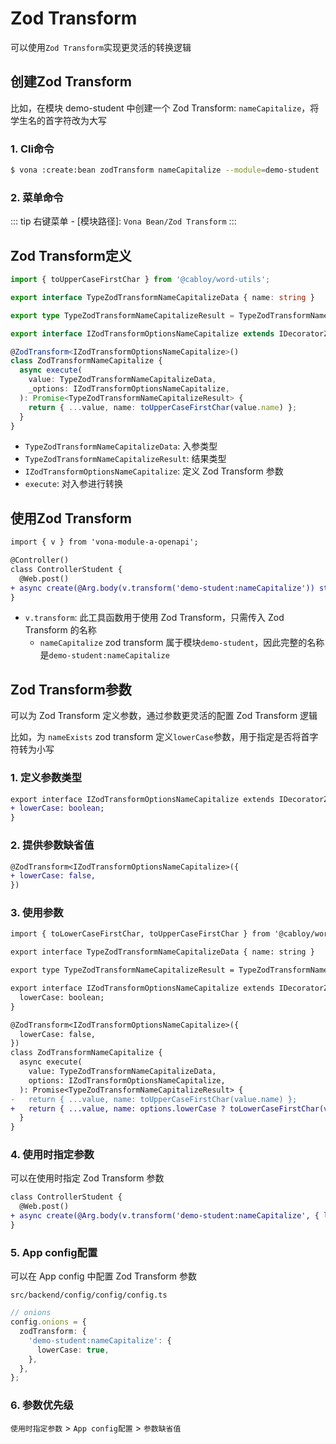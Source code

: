 # Zod Transform

可以使用`Zod Transform`实现更灵活的转换逻辑

## 创建Zod Transform

比如，在模块 demo-student 中创建一个 Zod Transform: `nameCapitalize`，将学生名的首字符改为大写

### 1. Cli命令

``` bash
$ vona :create:bean zodTransform nameCapitalize --module=demo-student
```

### 2. 菜单命令

::: tip
右键菜单 - [模块路径]: `Vona Bean/Zod Transform`
:::

## Zod Transform定义

``` typescript
import { toUpperCaseFirstChar } from '@cabloy/word-utils';

export interface TypeZodTransformNameCapitalizeData { name: string }

export type TypeZodTransformNameCapitalizeResult = TypeZodTransformNameCapitalizeData;

export interface IZodTransformOptionsNameCapitalize extends IDecoratorZodTransformOptions {}

@ZodTransform<IZodTransformOptionsNameCapitalize>()
class ZodTransformNameCapitalize {
  async execute(
    value: TypeZodTransformNameCapitalizeData,
    _options: IZodTransformOptionsNameCapitalize,
  ): Promise<TypeZodTransformNameCapitalizeResult> {
    return { ...value, name: toUpperCaseFirstChar(value.name) };
  }
}
```

- `TypeZodTransformNameCapitalizeData`: 入参类型
- `TypeZodTransformNameCapitalizeResult`: 结果类型
- `IZodTransformOptionsNameCapitalize`: 定义 Zod Transform 参数
- `execute`: 对入参进行转换

## 使用Zod Transform

``` diff
import { v } from 'vona-module-a-openapi';

@Controller()
class ControllerStudent {
  @Web.post()
+ async create(@Arg.body(v.transform('demo-student:nameCapitalize')) student: DtoStudentCreate) {}
}
```

- `v.transform`: 此工具函数用于使用 Zod Transform，只需传入 Zod Transform 的名称
  - `nameCapitalize` zod transform 属于模块`demo-student`，因此完整的名称是`demo-student:nameCapitalize`

## Zod Transform参数

可以为 Zod Transform 定义参数，通过参数更灵活的配置 Zod Transform 逻辑

比如，为 `nameExists` zod transform 定义`lowerCase`参数，用于指定是否将首字符转为小写

### 1. 定义参数类型

``` diff
export interface IZodTransformOptionsNameCapitalize extends IDecoratorZodTransformOptions {
+ lowerCase: boolean;
}
```

### 2. 提供参数缺省值

``` diff
@ZodTransform<IZodTransformOptionsNameCapitalize>({
+ lowerCase: false,
})
```

### 3. 使用参数

``` diff
import { toLowerCaseFirstChar, toUpperCaseFirstChar } from '@cabloy/word-utils';

export interface TypeZodTransformNameCapitalizeData { name: string }

export type TypeZodTransformNameCapitalizeResult = TypeZodTransformNameCapitalizeData;

export interface IZodTransformOptionsNameCapitalize extends IDecoratorZodTransformOptions {
  lowerCase: boolean;
}

@ZodTransform<IZodTransformOptionsNameCapitalize>({
  lowerCase: false,
})
class ZodTransformNameCapitalize {
  async execute(
    value: TypeZodTransformNameCapitalizeData,
    options: IZodTransformOptionsNameCapitalize,
  ): Promise<TypeZodTransformNameCapitalizeResult> {
-   return { ...value, name: toUpperCaseFirstChar(value.name) };
+   return { ...value, name: options.lowerCase ? toLowerCaseFirstChar(value.name) : toUpperCaseFirstChar(value.name) };
  }
}
```

### 4. 使用时指定参数

可以在使用时指定 Zod Transform 参数

``` diff
class ControllerStudent {
  @Web.post()
+ async create(@Arg.body(v.transform('demo-student:nameCapitalize', { lowerCase: true })) student: DtoStudentCreate) {}
}
```

### 5. App config配置

可以在 App config 中配置 Zod Transform 参数

`src/backend/config/config/config.ts`

``` typescript
// onions
config.onions = {
  zodTransform: {
    'demo-student:nameCapitalize': {
      lowerCase: true,
    },
  },
};
```

### 6. 参数优先级

`使用时指定参数` > `App config配置` > `参数缺省值`
